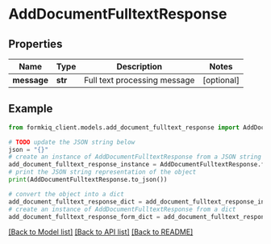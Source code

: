 # AddDocumentFulltextResponse


## Properties

Name | Type | Description | Notes
------------ | ------------- | ------------- | -------------
**message** | **str** | Full text processing message | [optional] 

## Example

```python
from formkiq_client.models.add_document_fulltext_response import AddDocumentFulltextResponse

# TODO update the JSON string below
json = "{}"
# create an instance of AddDocumentFulltextResponse from a JSON string
add_document_fulltext_response_instance = AddDocumentFulltextResponse.from_json(json)
# print the JSON string representation of the object
print(AddDocumentFulltextResponse.to_json())

# convert the object into a dict
add_document_fulltext_response_dict = add_document_fulltext_response_instance.to_dict()
# create an instance of AddDocumentFulltextResponse from a dict
add_document_fulltext_response_form_dict = add_document_fulltext_response.from_dict(add_document_fulltext_response_dict)
```
[[Back to Model list]](../README.md#documentation-for-models) [[Back to API list]](../README.md#documentation-for-api-endpoints) [[Back to README]](../README.md)


